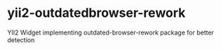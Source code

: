 # yii2-outdatedbrowser-rework
YII2 Widget implementing outdated-browser-rework package for better detection

